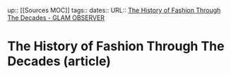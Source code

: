 up:: [[Sources MOC]]
tags::
dates::
URL::  [The History of Fashion Through The Decades - GLAM OBSERVER](https://glamobserver.com/the-history-of-fashion-through-the-decades/)

# The History of Fashion Through The Decades (article)

